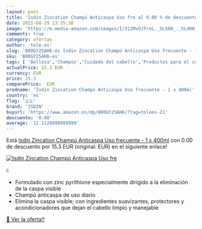 ```yaml
---
layout: post
title: 'Isdin Zincation Champú Anticaspa Uso fre al 0.00 % de descuento'
date: 2021-08-29 13:35:30
image: 'https://m.media-amazon.com/images/I/312MvOJfroL._SL500_._SL400_.jpg'
comments: true
category: ofertas
author: 'tole.es'
slug: 'B00GY25AH6-es Isdin Zincation Champú Anticaspa Uso frecuente - 1 x 400ml'
sku: 'B00GY25AH6-es'
tags: [ 'Belleza','Champús','Cuidado del cabello','Productos para el cuidado del cabello','champú','isdin', ]
actualPrice: 15.3 EUR
currency: EUR
price: 15.3
comparePrice:  EUR
prodname: 'Isdin Zincation Champú Anticaspa Uso frecuente - 1 x 400ml'
country: 'es'
flag: '🇪🇸'
brand: 'ISDIN'
buyurl: 'https://www.amazon.es/dp/B00GY25AH6/?tag=tolees-21'
descuento: '0.00'
average: '12.1124999999999'
---
```


Está [Isdin Zincation Champú Anticaspa Uso frecuente - 1 x 400ml](https://www.amazon.es/dp/B00GY25AH6/?tag=tolees-21) con 0.00 de descuento por 15.3 EUR (original:  EUR) en el siguiente enlace!

[![Isdin Zincation Champú Anticaspa Uso fre](https://m.media-amazon.com/images/I/312MvOJfroL._SL500_._SL400_.jpg)](https://www.amazon.es/dp/B00GY25AH6/?tag=tolees-21)

ℹ️:

- Formulado con zinc pyrithione especialmente dirigido a la eliminación de la caspa visible
- Champú anticaspa de uso diario
- Elimina la caspa visible; con ingredientes suavizantes, protectores y acondicionadores que dejan el cabello limpio y manejable

[🛒 Ver la oferta!!](https://www.amazon.es/dp/B00GY25AH6/?tag=tolees-21)

